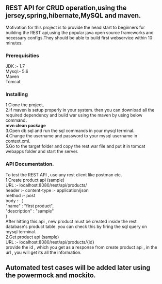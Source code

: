 ## REST API for CRUD operation,using the jersey,spring,hibernate,MySQL and maven.

Motivation for this project is to provide the head start to beginners for building the REST api,using the popular java open source frameworks and necessary configs.They should be able to build first webservice within 10 minutes.


### Prerequisities
JDK :- 1.7  
Mysql:- 5.6  
Maven  
Tomcat  

### Installing
1.Clone the project.<br>
2.If maven is setup properly in your system. then you can download all the required dependency and build war using the maven by using below command.<br>
 **mvn clean package**<br>
3.Open db.sql and run the sql commands in your mysql terminal.<br>
4.Change the username and password to your mysql username in context.xml.<br>
5.Go to the target folder and copy the rest.war file and put it in tomcat webapps folder and start the server.<br>

### API Documentation.
To test the REST API , use any rest client like postman etc.<br>
1.Create product api (sample)<br>
URL :- localhost:8080/rest/api/products/<br>
header :- content-type :- application/json<br>
method :- post<br>
body :- {<br>
    "name" : "first product",<br>
    "description" : "sample"<br>
}<br>
After hitting this api , new product must be created inside the rest database's product table. 
you can check this by firing the sql query on mysql terminal.<br>
2.Get product api (sample)<br>
URL :- localhost:8080/rest/api/products/{id}<br>
provide the id , which you get as a response from create product api , in the url , you will get its all the information.

## Automated test cases will be added later using the powermock and mockito.
